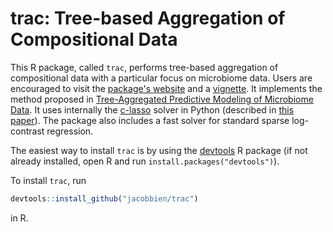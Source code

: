 # trac: Tree-based Aggregation of Compositional Data

This R package, called `trac`, performs tree-based aggregation of compositional data with a particular focus on microbiome data.  Users are encouraged to visit the [package's website](https://jacobbien.github.io/trac/) and a [vignette](https://jacobbien.github.io/trac/articles/trac-example.html).  It implements the method proposed in [Tree-Aggregated Predictive Modeling of Microbiome Data](https://www.biorxiv.org/content/10.1101/2020.09.01.277632v1).  It uses internally the [c-lasso](https://github.com/Leo-Simpson/c-lasso) solver in Python (described in [this paper](https://joss.theoj.org/papers/10.21105/joss.02844)). The package also includes a fast solver for standard sparse log-contrast regression.

The easiest way to install `trac` is by using the [devtools](https://cran.r-project.org/web/packages/devtools/index.html) R package (if not already installed, open R and run `install.packages("devtools")`).

To install `trac`, run

``` r
devtools::install_github("jacobbien/trac")
```

in R.
